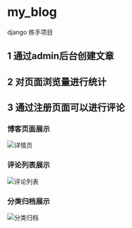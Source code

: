 # my_blog
django 练手项目
## 1 通过admin后台创建文章
## 2 对页面浏览量进行统计
## 3 通过注册页面可以进行评论
### 博客页面展示
![详情页](http://qamawjc25.bkt.clouddn.com/%E5%8D%9A%E5%AE%A2%E5%9B%BE%E7%89%871.png)
### 评论列表展示
![评论列表](http://qamawjc25.bkt.clouddn.com/%E8%AF%84%E8%AE%BA%E9%A1%B5.png)
### 分类归档展示
![分类归档](http://qamawjc25.bkt.clouddn.com/%E5%88%86%E7%B1%BB%E5%BD%92%E6%A1%A3.png)
